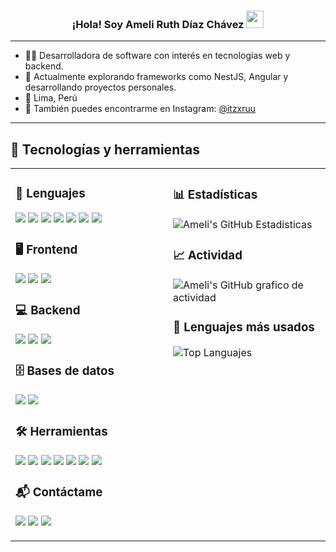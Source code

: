 <h3 align="center">¡Hola! Soy Ameli Ruth Díaz Chávez <img src="https://media.giphy.com/media/hvRJCLFzcasrR4ia7z/giphy.gif" width="28"></h3>

---

- 👩‍💻 Desarrolladora de software con interés en tecnologías web y backend.
- 🌱 Actualmente explorando frameworks como NestJS, Angular y desarrollando proyectos personales.
- 📍 Lima, Perú
- 📸 También puedes encontrarme en Instagram: [@itzxruu](https://www.instagram.com/itzxruu)

---

## 🧠 Tecnologías y herramientas

<table>
  <tr>
    <td valign="top" width="50%">

### 🔧 Lenguajes
<p>
  <img src="https://img.shields.io/badge/Java-%23ED8B00.svg?style=for-the-badge&logo=openjdk&logoColor=white"/>
  <img src="https://img.shields.io/badge/Python-%2314354C.svg?style=for-the-badge&logo=python&logoColor=white"/>
  <img src="https://img.shields.io/badge/C%23-239120.svg?style=for-the-badge&logo=c-sharp&logoColor=white"/>
  <img src="https://img.shields.io/badge/C++-%2300599C.svg?style=for-the-badge&logo=c%2B%2B&logoColor=white"/>
  <img src="https://img.shields.io/badge/C-%2300599C.svg?style=for-the-badge&logo=c&logoColor=white"/>
  <img src="https://img.shields.io/badge/JavaScript-%23323330.svg?style=for-the-badge&logo=javascript&logoColor=F7DF1E"/>
  <img src="https://img.shields.io/badge/TypeScript-%23007ACC.svg?style=for-the-badge&logo=typescript&logoColor=white"/>
</p>

### 🖥️ Frontend
<p>
  <img src="https://img.shields.io/badge/HTML5-%23E34F26.svg?style=for-the-badge&logo=html5&logoColor=white"/>
  <img src="https://img.shields.io/badge/CSS3-%231572B6.svg?style=for-the-badge&logo=css3&logoColor=white"/>
  <img src="https://img.shields.io/badge/Angular-DD0031?style=for-the-badge&logo=angular&logoColor=white"/>
</p>

### 💻 Backend
<p>
  <img src="https://img.shields.io/badge/Express.js-%23000000.svg?style=for-the-badge&logo=express&logoColor=white"/>
  <img src="https://img.shields.io/badge/NestJS-E0234E?style=for-the-badge&logo=nestjs&logoColor=white"/>
  <img src="https://img.shields.io/badge/Spring_Boot-6DB33F.svg?style=for-the-badge&logo=spring-boot&logoColor=white"/>
</p>

### 🗄️ Bases de datos
<p>
  <img src="https://img.shields.io/badge/MySQL-%2300f.svg?style=for-the-badge&logo=mysql&logoColor=white"/>
  <img src="https://img.shields.io/badge/SQL%20Server-CC2927?style=for-the-badge&logo=microsoft%20sql%20server&logoColor=white"/>
</p>

### 🛠️ Herramientas
<p>
  <img src="https://img.shields.io/badge/Git-%23F05033.svg?style=for-the-badge&logo=git&logoColor=white"/>
  <img src="https://img.shields.io/badge/GitHub-%23121011.svg?style=for-the-badge&logo=github&logoColor=white"/>
  <img src="https://img.shields.io/badge/Power%20BI-F2C811?style=for-the-badge&logo=powerbi&logoColor=black"/>
  <img src="https://img.shields.io/badge/Figma-%23F24E1E.svg?style=for-the-badge&logo=figma&logoColor=white"/>
  <img src="https://img.shields.io/badge/CPanel-FF6C2C?style=for-the-badge&logo=cpanel&logoColor=white"/>
  <img src="https://img.shields.io/badge/Rational%20Software%20Architect-%2300599C.svg?style=for-the-badge"/>
  <img src="https://img.shields.io/badge/VS%20Code-0078d7.svg?style=for-the-badge&logo=visual-studio-code&logoColor=white"/>
</p>

### 📬 Contáctame
<p>
  <a href="mailto:diazchavez1905@gmail.com"><img src="https://img.shields.io/badge/Gmail-D14836?style=for-the-badge&logo=gmail&logoColor=white"/></a>
  <a href="https://wa.me/51987752718"><img src="https://img.shields.io/badge/WhatsApp-25D366?style=for-the-badge&logo=whatsapp&logoColor=white"/></a>
  <a href="https://www.instagram.com/itzxruu"><img src="https://img.shields.io/badge/Instagram-E4405F?style=for-the-badge&logo=instagram&logoColor=white"/></a>
</p>

</td>
<td valign="top" width="50%">

### 📊 Estadísticas

![Ameli's GitHub Estadisticas](https://github-readme-stats.vercel.app/api?username=amelidiaz19&theme=algolia&show_icons=true&count_private=true)

### 📈 Actividad

![Ameli's GitHub grafico de actividad](https://github-readme-activity-graph.vercel.app/graph?username=amelidiaz19&theme=react-dark)

### 📌 Lenguajes más usados

![Top Languajes](https://github-readme-stats.vercel.app/api/top-langs/?username=amelidiaz19&layout=compact&theme=radical)

</td>
</tr>
</table>

